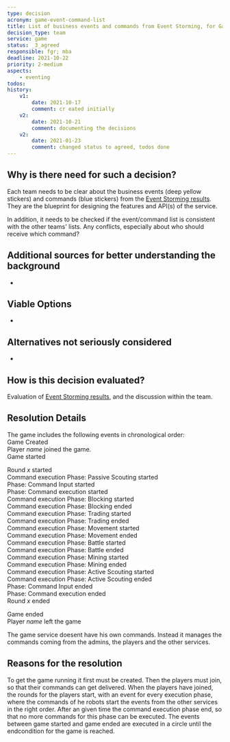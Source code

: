 ```yaml
---
type: decision
acronym: game-event-command-list
title: List of business events and commands from Event Storming, for Game service
decision_type: team
service: game
status: _3_agreed
responsible: fgr; mba
deadline: 2021-10-22
priority: 2-medium
aspects: 
    - eventing
todos:
history:
    v1:
        date: 2021-10-17
        comment: cr eated initially   
    v2:
        date: 2021-10-21
        comment: documenting the decisions    
    v2:
        date: 2021-01-23
        comment: changed status to agreed, todos done
---
```


## Why is there need for such a decision?

Each team needs to be clear about the business events (deep yellow stickers) and commands (blue stickers)
from the [Event Storming results](https://miro.com/app/board/o9J_lsQV7ZA=/). They are the blueprint for 
designing the features and API(s) of the service.

In addition, it needs to be checked if the event/command list is consistent with the other teams' lists.
Any conflicts, especially about who should receive which command?

## Additional sources for better understanding the background

-
## Viable Options

-

## Alternatives not seriously considered

-

## How is this decision evaluated?

Evaluation of [Event Storming results](https://miro.com/app/board/o9J_lsQV7ZA=/), and the discussion within the team.
 
## Resolution Details

The game includes the following events in chronological order: <br>
Game Created <br>
Player <em> name </em> joined the game. <br>
Game started <br>

Round <em> x </em> started <br>
Command execution Phase: Passive Scouting started <br>
Phase: Command Input started <br>
Phase: Command execution started <br>
Command execution Phase: Blocking started <br>
Command execution Phase: Blocking ended <br>
Command execution Phase: Trading started <br>
Command execution Phase: Trading ended <br>
Command execution Phase: Movement started <br>
Command execution Phase: Movement ended <br>
Command execution Phase: Battle started <br>
Command execution Phase: Battle ended <br>
Command execution Phase: Mining started <br>
Command execution Phase: Mining ended <br>
Command execution Phase: Active Scouting started <br>
Command execution Phase: Active Scouting ended <br>
Phase: Command Input ended <br>
Phase: Command execution ended <br>
Round <em> x </em> ended <br>

Game ended <br>
Player <em> name </em> left the game <br> 

The game service doesent have his own commands. Instead it manages the commands coming from the admins, the players and the other services.
## Reasons for the resolution

To get the game running it first must be created. Then the players must join, so that their commands can get delivered. When the players have joined, the rounds for the players start, with an event for every execution phase, where the commands of he robots start the events from  the other services in the right order. After an given time the command execution phase end, so that no more commands for this phase can be executed. The events between game started and game ended are executed in a circle until the endcondition for the game is reached. 
